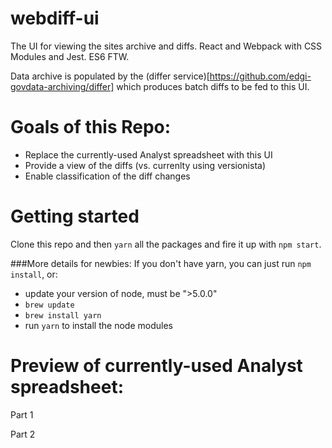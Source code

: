 # webdiff-ui
The UI for viewing the sites archive and diffs. React and Webpack with CSS Modules and Jest. ES6 FTW.

Data archive is populated by the (differ service)[https://github.com/edgi-govdata-archiving/differ] which produces batch diffs to be fed to this UI.

# Goals of this Repo:
* Replace the currently-used Analyst spreadsheet with this UI 
* Provide a view of the diffs (vs. currenlty using versionista)
* Enable classification of the diff changes 

# Getting started
Clone this repo and then `yarn` all the packages and fire it up with `npm start`. 

###More details for newbies:
If you don't have yarn, you can just run `npm install`, or:
* update your version of node, must be ">5.0.0"
* `brew update`
* `brew install yarn`
* run `yarn` to install the node modules

# Preview of currently-used Analyst spreadsheet:
Part 1

Part 2

